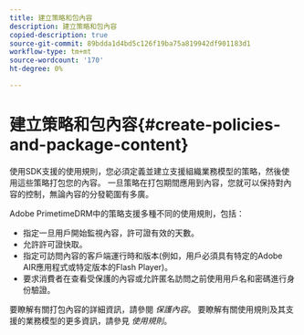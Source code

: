 ```yaml
---
title: 建立策略和包內容
description: 建立策略和包內容
copied-description: true
source-git-commit: 89bdda1d4bd5c126f19ba75a819942df901183d1
workflow-type: tm+mt
source-wordcount: '170'
ht-degree: 0%

---
```



# 建立策略和包內容{#create-policies-and-package-content}

使用SDK支援的使用規則，您必須定義並建立支援組織業務模型的策略，然後使用這些策略打包您的內容。 一旦策略在打包期間應用到內容，您就可以保持對內容的控制，無論內容的分發範圍有多廣。

Adobe PrimetimeDRM中的策略支援多種不同的使用規則，包括：

* 指定一旦用戶開始監視內容，許可證有效的天數。
* 允許許可證快取。
* 指定可訪問內容的客戶端運行時和版本(例如，用戶必須具有特定的Adobe AIR應用程式或特定版本的Flash Player)。
* 要求消費者在查看受保護的內容或允許匿名訪問之前使用用戶名和密碼進行身份驗證。

要瞭解有關打包內容的詳細資訊，請參閱 *保護內容*。 要瞭解有關使用規則及其支援的業務模型的更多資訊，請參見 *使用規則*。

